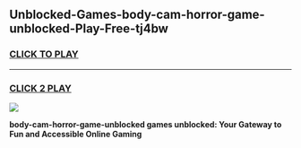 
## Unblocked-Games-body-cam-horror-game-unblocked-Play-Free-tj4bw
<h3>
<a href="https://premium76.site?title=body-cam-horror-game-unblocked&ref=24M">CLICK TO PLAY</a></h3>
<hr>

<h3>
<a href="https://premium76.site?title=body-cam-horror-game-unblocked&ref=24M">CLICK 2 PLAY</a>
  
</h3>

<a href="https://premium76.site?title=body-cam-horror-game-unblocked&ref=24M"><img src="https://clearcache.store/games.png"></a>


**body-cam-horror-game-unblocked games unblocked: Your Gateway to Fun and Accessible Online Gaming**
